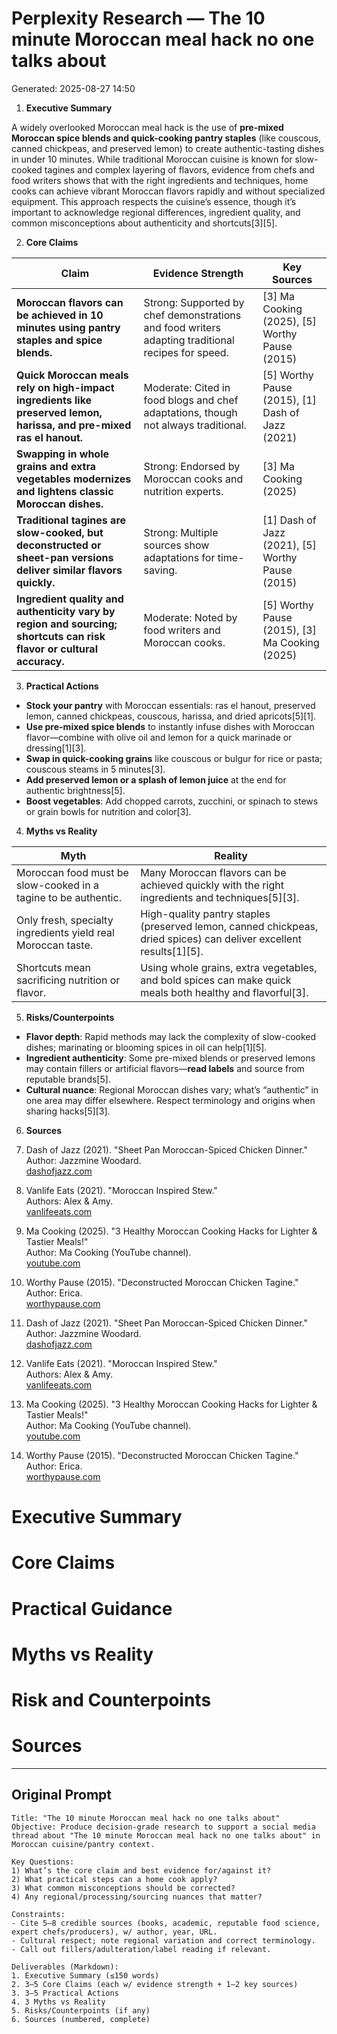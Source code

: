 # Perplexity Research — The 10 minute Moroccan meal hack no one talks about

Generated: 2025-08-27 14:50

1. **Executive Summary**

A widely overlooked Moroccan meal hack is the use of **pre-mixed Moroccan spice blends and quick-cooking pantry staples** (like couscous, canned chickpeas, and preserved lemon) to create authentic-tasting dishes in under 10 minutes. While traditional Moroccan cuisine is known for slow-cooked tagines and complex layering of flavors, evidence from chefs and food writers shows that with the right ingredients and techniques, home cooks can achieve vibrant Moroccan flavors rapidly and without specialized equipment. This approach respects the cuisine’s essence, though it’s important to acknowledge regional differences, ingredient quality, and common misconceptions about authenticity and shortcuts[3][5].

2. **Core Claims**

| Claim                                                                                                                | Evidence Strength                                                                                 | Key Sources                                      |
| -------------------------------------------------------------------------------------------------------------------- | ------------------------------------------------------------------------------------------------- | ------------------------------------------------ |
| **Moroccan flavors can be achieved in 10 minutes using pantry staples and spice blends.**                            | Strong: Supported by chef demonstrations and food writers adapting traditional recipes for speed. | [3] Ma Cooking (2025), [5] Worthy Pause (2015)   |
| **Quick Moroccan meals rely on high-impact ingredients like preserved lemon, harissa, and pre-mixed ras el hanout.** | Moderate: Cited in food blogs and chef adaptations, though not always traditional.                | [5] Worthy Pause (2015), [1] Dash of Jazz (2021) |
| **Swapping in whole grains and extra vegetables modernizes and lightens classic Moroccan dishes.**                   | Strong: Endorsed by Moroccan cooks and nutrition experts.                                         | [3] Ma Cooking (2025)                            |
| **Traditional tagines are slow-cooked, but deconstructed or sheet-pan versions deliver similar flavors quickly.**    | Strong: Multiple sources show adaptations for time-saving.                                        | [1] Dash of Jazz (2021), [5] Worthy Pause (2015) |
| **Ingredient quality and authenticity vary by region and sourcing; shortcuts can risk flavor or cultural accuracy.** | Moderate: Noted by food writers and Moroccan cooks.                                               | [5] Worthy Pause (2015), [3] Ma Cooking (2025)   |

3. **Practical Actions**

- **Stock your pantry** with Moroccan essentials: ras el hanout, preserved lemon, canned chickpeas, couscous, harissa, and dried apricots[5][1].
- **Use pre-mixed spice blends** to instantly infuse dishes with Moroccan flavor—combine with olive oil and lemon for a quick marinade or dressing[1][3].
- **Swap in quick-cooking grains** like couscous or bulgur for rice or pasta; couscous steams in 5 minutes[3].
- **Add preserved lemon or a splash of lemon juice** at the end for authentic brightness[5].
- **Boost vegetables**: Add chopped carrots, zucchini, or spinach to stews or grain bowls for nutrition and color[3].

4. **Myths vs Reality**

| Myth | Reality |
|---|---|
| Moroccan food must be slow-cooked in a tagine to be authentic. | Many Moroccan flavors can be achieved quickly with the right ingredients and techniques[5][3]. |
| Only fresh, specialty ingredients yield real Moroccan taste. | High-quality pantry staples (preserved lemon, canned chickpeas, dried spices) can deliver excellent results[1][5]. |
| Shortcuts mean sacrificing nutrition or flavor. | Using whole grains, extra vegetables, and bold spices can make quick meals both healthy and flavorful[3]. |

5. **Risks/Counterpoints**

- **Flavor depth**: Rapid methods may lack the complexity of slow-cooked dishes; marinating or blooming spices in oil can help[1][5].
- **Ingredient authenticity**: Some pre-mixed blends or preserved lemons may contain fillers or artificial flavors—**read labels** and source from reputable brands[5].
- **Cultural nuance**: Regional Moroccan dishes vary; what’s “authentic” in one area may differ elsewhere. Respect terminology and origins when sharing hacks[5][3].

6. **Sources**

1. Dash of Jazz (2021). "Sheet Pan Moroccan-Spiced Chicken Dinner."  
   Author: Jazzmine Woodard.  
   [dashofjazz.com](https://www.dashofjazz.com/sheet-pan-moroccan-spiced-chicken-dinner/)

2. Vanlife Eats (2021). "Moroccan Inspired Stew."  
   Authors: Alex & Amy.  
   [vanlifeeats.com](https://vanlifeeats.com/campervan-recipe-moroccan-inspired-stew/)

3. Ma Cooking (2025). "3 Healthy Moroccan Cooking Hacks for Lighter & Tastier Meals!"  
   Author: Ma Cooking (YouTube channel).  
   [youtube.com](https://www.youtube.com/watch?v=P4_kh11wLws)

4. Worthy Pause (2015). "Deconstructed Moroccan Chicken Tagine."  
   Author: Erica.  
   [worthypause.com](https://www.worthypause.com/blog/2015/07/deconstructed-moroccan-chicken-tagine-recipe.html)

5. Dash of Jazz (2021). "Sheet Pan Moroccan-Spiced Chicken Dinner."  
   Author: Jazzmine Woodard.  
   [dashofjazz.com](https://www.dashofjazz.com/sheet-pan-moroccan-spiced-chicken-dinner/)

6. Vanlife Eats (2021). "Moroccan Inspired Stew."  
   Authors: Alex & Amy.  
   [vanlifeeats.com](https://vanlifeeats.com/campervan-recipe-moroccan-inspired-stew/)

7. Ma Cooking (2025). "3 Healthy Moroccan Cooking Hacks for Lighter & Tastier Meals!"  
   Author: Ma Cooking (YouTube channel).  
   [youtube.com](https://www.youtube.com/watch?v=P4_kh11wLws)

8. Worthy Pause (2015). "Deconstructed Moroccan Chicken Tagine."  
   Author: Erica.  
   [worthypause.com](https://www.worthypause.com/blog/2015/07/deconstructed-moroccan-chicken-tagine-recipe.html)

# Executive Summary

# Core Claims

# Practical Guidance

# Myths vs Reality

# Risk and Counterpoints

# Sources

---

## Original Prompt

```text
Title: "The 10 minute Moroccan meal hack no one talks about"
Objective: Produce decision-grade research to support a social media thread about "The 10 minute Moroccan meal hack no one talks about" in Moroccan cuisine/pantry context.

Key Questions:
1) What’s the core claim and best evidence for/against it?
2) What practical steps can a home cook apply?
3) What common misconceptions should be corrected?
4) Any regional/processing/sourcing nuances that matter?

Constraints:
- Cite 5–8 credible sources (books, academic, reputable food science, expert chefs/producers), w/ author, year, URL.
- Cultural respect; note regional variation and correct terminology.
- Call out fillers/adulteration/label reading if relevant.

Deliverables (Markdown):
1. Executive Summary (≤150 words)
2. 3–5 Core Claims (each w/ evidence strength + 1–2 key sources)
3. 3–5 Practical Actions
4. 3 Myths vs Reality
5. Risks/Counterpoints (if any)
6. Sources (numbered, complete)
```